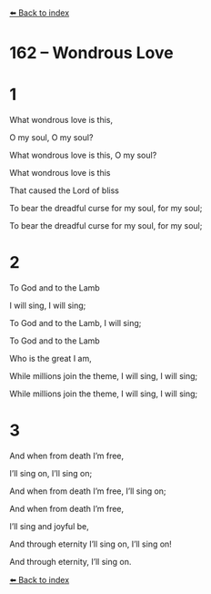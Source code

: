 [⬅️ Back to index](../README.md)

# 162 – Wondrous Love





# 1

What wondrous love is this,

O my soul, O my soul?

What wondrous love is this, O my soul?

What wondrous love is this

That caused the Lord of bliss

To bear the dreadful curse for my soul, for my soul;

To bear the dreadful curse for my soul, for my soul;



# 2

To God and to the Lamb

I will sing, I will sing;

To God and to the Lamb, I will sing;

To God and to the Lamb

Who is the great I am,

While millions join the theme, I will sing, I will sing;

While millions join the theme, I will sing, I will sing;



# 3

And when from death I’m free,

I’ll sing on, I’ll sing on;

And when from death I’m free, I’ll sing on;

And when from death I’m free,

I’ll sing and joyful be,

And through eternity I’ll sing on, I’ll sing on!

And through eternity, I’ll sing on.

[⬅️ Back to index](../README.md)
